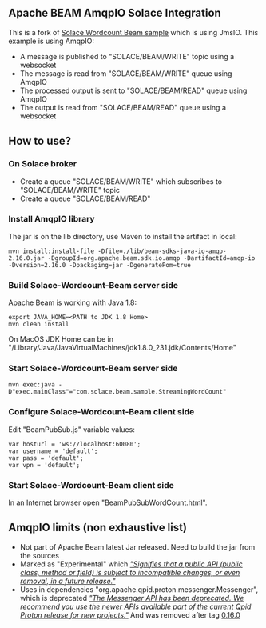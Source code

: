 ## Apache BEAM AmqpIO Solace Integration 
This is a fork of [Solace Wordcount Beam sample](https://github.com/thomas-kunnumpurath/solace-wordcount-beam) which is using JmsIO.
This example is using AmqpIO:
- A message is published to "SOLACE/BEAM/WRITE" topic using a websocket
- The message is read from "SOLACE/BEAM/WRITE" queue using AmqpIO
- The processed output is sent to "SOLACE/BEAM/READ" queue using AmqpIO
- The output is read from "SOLACE/BEAM/READ" queue using a websocket

## How to use?
### On Solace broker
- Create a queue "SOLACE/BEAM/WRITE" which subscribes to "SOLACE/BEAM/WRITE" topic
- Create a queue "SOLACE/BEAM/READ"

### Install AmqpIO library
The jar is on the lib directory, use Maven to install the artifact in local:
```
mvn install:install-file -Dfile=./lib/beam-sdks-java-io-amqp-2.16.0.jar -DgroupId=org.apache.beam.sdk.io.amqp -DartifactId=amqp-io -Dversion=2.16.0 -Dpackaging=jar -DgeneratePom=true
```

### Build Solace-Wordcount-Beam server side
Apache Beam is working with Java 1.8:
```
export JAVA_HOME=<PATH to JDK 1.8 Home>
mvn clean install
```
On MacOS JDK Home can be in "/Library/Java/JavaVirtualMachines/jdk1.8.0_231.jdk/Contents/Home"

### Start Solace-Wordcount-Beam server side
```
mvn exec:java -D"exec.mainClass"="com.solace.beam.sample.StreamingWordCount"
```

### Configure Solace-Wordcount-Beam client side
Edit "BeamPubSub.js" variable values:
```
var hosturl = 'ws://localhost:60080';
var username = 'default';
var pass = 'default';
var vpn = 'default';
```

### Start Solace-Wordcount-Beam client side
In an Internet browser open "BeamPubSubWordCount.html".

## AmqpIO limits (non exhaustive list)
- Not part of Apache Beam latest Jar released. Need to build the jar from the sources
- Marked as "Experimental" which *["Signifies that a public API (public class, method or field) is subject to incompatible changes, or even removal, in a future release."](https://beam.apache.org/releases/javadoc/2.3.0/org/apache/beam/sdk/annotations/Experimental.html)*
- Uses in dependencies "org.apache.qpid.proton.messenger.Messenger", which is deprecated *["The Messenger API has been deprecated. We recommend you use the newer APIs available part of the current Qpid Proton release for new projects."](https://qpid.apache.org/proton/messenger.html)*
And was removed after tag [0.16.0](https://github.com/apache/qpid-proton-j/tree/0.16.0/proton-j/src/main/java/org/apache/qpid/proton/messenger)